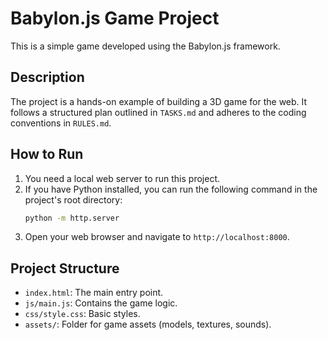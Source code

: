 # Babylon.js Game Project

This is a simple game developed using the Babylon.js framework.

## Description

The project is a hands-on example of building a 3D game for the web. It follows a structured plan outlined in `TASKS.md` and adheres to the coding conventions in `RULES.md`.

## How to Run

1.  You need a local web server to run this project.
2.  If you have Python installed, you can run the following command in the project's root directory:
    ```bash
    python -m http.server
    ```
3.  Open your web browser and navigate to `http://localhost:8000`.

## Project Structure

*   `index.html`: The main entry point.
*   `js/main.js`: Contains the game logic.
*   `css/style.css`: Basic styles.
*   `assets/`: Folder for game assets (models, textures, sounds).
